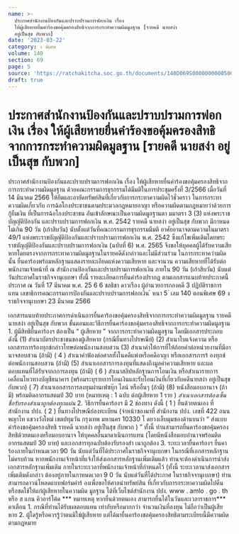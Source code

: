 ```yaml
---
name: >-
  ประกาศสำนักงานป้องกันและปราบปรามการฟอกเงิน เรื่อง
  ให้ผู้เสียหายยื่นคำร้องขอคุ้มครองสิทธิจากการกระทำความผิดมูลฐาน [รายคดี นายสง่า
  อยู่เป็นสุข กับพวก]
date: '2023-03-22'
category: ง พิเศษ
volume: 140
section: 69
page: 5
source: 'https://ratchakitcha.soc.go.th/documents/140D069S0000000000500.pdf'
draft: true
---
```


# ประกาศสำนักงานป้องกันและปราบปรามการฟอกเงิน เรื่อง ให้ผู้เสียหายยื่นคำร้องขอคุ้มครองสิทธิจากการกระทำความผิดมูลฐาน [รายคดี นายสง่า อยู่เป็นสุข กับพวก]

ประกาศสำนักงานป้องกันและปราบปรามการฟอกเงิน เรื่อง ให้ผู้เสียหายยื่นคำร้องขอคุ้มครองสิทธิจากการกระทำความผิดมูลฐาน ด้วยคณะกรรมการธุรกรรมได้มีมติในการประชุมครั้งที่ 3/2566 เมื่อวันที่ 14 มีนาคม 2566 ให้ยึดและอายัดทรัพย์สินที่เกี่ยวกับการกระทาความผิดไว้ชั่วคราว ในการกระทาความผิดเกี่ยวกับ การฉ้อโกงประชาชนตามประมวลกฎหมายอาญา หรือความผิดตามกฎหมายว่าด้วยการกู้ยืมเงิน ที่เป็นการฉ้อโกงประชาชน อันเข้าลักษณะเป็นความผิดมูลฐานตา มมาตรา 3 (3) แห่งพระราชบัญญัติป้องกัน และปราบปรามการฟอกเงิน พ.ศ. 2542 รายคดี นายสง่า อยู่เป็นสุข กับพวก มีกาหนดไม่เกิน 90 วัน (เก้าสิบวัน) นับตั้งแต่วันที่คณะกรรมการธุรกรรมมีมติ อาศัยอานาจตามความในมาตรา 49/1 แห่งพระราชบัญญัติป้องกันและปราบปรามการฟอกเงิน พ.ศ. 2542 ซึ่งแก้ไขเพิ่มเติมโดยพระราชบัญญัติป้องกันและปราบปรามการฟอกเงิน (ฉบับที่ 6) พ.ศ. 2565 จึงขอให้บุคคลผู้ได้รับความเสียหายโดยตรงจากการกระทาความผิดมูลฐานในรายคดีดังกล่าวและไม่มีส่วนร่วม ในการกระทาควำมผิดนั้น ยื่นคาร้องพร้อมหลักฐานแสดงรายละเอียดแห่งความเสียหาย และจานวน ความเสียหายที่ได้รับต่อพนักงานเจ้าหน้าที่ ณ สำนักงานป้องกันและปราบปรามการฟอกเงิน ภายใน 90 วัน (เก้าสิบวัน) นับแต่วันประกาศในราชกิจจานุเบกษา ทั้งนี้ รายละเอียดการยื่นคำร้องปรากฏ ตามเอกสารแนบท้ายประกาศนี้ ประกาศ ณ วันที่ 17 มีนาคม พ.ศ. 25 6 6 ชลธิชา ดาวเรือง ผู้อำนวยการกองคดี 3 ปฏิบัติราชการแทน เลขาธิการคณะกรรมการป้องกันและปราบปรามการฟอกเงิน ้ หนา 5 ่ เลม 140 ตอนพิเศษ 69 ง ราชกิจจานุเบกษา 23 มีนาคม 2566

เอกสารแนบท้ายประกาศการดำเนินการยื่นคาร้องขอคุ้มครองสิทธิจากการกระทำความผิดมูลฐาน รายคดี นายสง่า อยู่เป็นสุข กับพวก ขั้นตอนและวิธีการยื่นคาร้องขอคุ้มครองสิทธิจากการกระทำความผิดมูลฐาน 1. ผู้มีสิทธิยื่นคาร้องฯ ต้องเป็น “ ผู้เสียหาย ” จากการกระทำความผิดมูลฐาน โดยมีเอกสารประกอบดังนี้ (1) สำเนาบัตรประชาชนของผู้เสียหาย (กรณียื่นทางไปรษณีย์) (2) สำเนาใบแจ้งความ หรือเอกสารการร้องทุกข์กล่าวโทษต่อพนักงานสอบสวน (3) สำเนาคำให้การที่ให้ถ้อยคำต่อหน่วยงานที่มีอานาจสอบสวน (ถ้ามี) ( 4 ) สำเนาคำฟ้องต่อศาลทั้งในคดีแพ่งหรือคดีอาญา หรือเอกสารการร้ องทุกข์ต่อพนักงานสอบสวน (ถ้ามี) (5) สำเนาเอกสารการลงทุนที่แสดงถึงมูลค่าความเสียหาย และผลตอบแทนที่ได้รับจากกการลงทุน (ถ้ามี) ( 6 ) สำเนาสลิปหลักฐานการโอนเงิน หรือสำเนารายการเคลื่อนไหวทางบัญชีธนาคาร (พร้อมระบุรายการโอนเงินและรับโอนเงินที่เกี่ยวกับคดีนายสง่า อยู่เป็นสุข กับพวก) ( 7) สำเนาเอกสารการลงทุนผ่านเฟซบุ๊ก ไลน์ หรืออื่นๆ (ถ้ามี) (8) หนังสือมอบอานาจ (ถ้ามี) พร้อมติดอากรแสตมป์ 30 บาท (หมายเหตุ : 1 ฉบับ ต่อผู้เสียหาย 1 ราย ) *สำเนาเอกสารต้องเซ็นชื่อรับรองสำเนาถูกต้องทุกแผ่น* 2. วิธีการยื่นคาร้องฯ มี 2 ช่องทาง ดังนี้ ( 1 ) ยื่นด้วยตนเอง ที่สำนักงาน ปปง. ( 2 ) ยื่นทางไปรษณีย์ลงทะเบียน (จ่าหน้าซองมาที่ สำนักงาน ปปง. เลขที่ 422 ถนนพญาไท แขวงวังใหม่ เขตปทุมวัน กรุงเทพ มหานคร 10330 โ ดยวงเล็บมุมซองด้านบนว่า “ ส่งแบบคำร้องขอคุ้มครองสิทธิ รายคดี นายสง่า อยู่เป็นสุข กับพวก ) ” ทั้งนี้ ท่านสามารถยื่นคาร้องขอคุ้มครองสิทธิด้วยตนเองหรือมอบอานาจ ให้บุคคลอื่นมาดาเนินการแทน (โดยมีหนังสือมอบอำนาจพร้อมติดอากรแสตมป์ 30 บาท) และเอกสารทุกฉบับต้องรับรองสำ เนาถูกต้อง 3. ระยะเวลายื่นคาร้องฯ ยื่นคาร้องภายในกำหนดเวลา 90 วัน นับแต่วันที่ได้ประกาศในราชกิจจานุเบกษา ในกรณีที่เอกสารหลักฐานไม่ครบถ้วน หากพนักงานเจ้าหน้าที่แจ้งให้ส่งเอกสารหลักฐานเพิ่มเติมแล้ว ท่านจะต้องดำเนินการนำส่งเอกสารหลักฐานเพิ่มเติม ภายในระยะเวลาที่พนักงานเจ้าหน้าที่กำหนดไว้ (ทั้งนี้ ระยะเวลานาส่งเอกสารเพิ่มเติมดังกล่าว ต้องอยู่ภายในกาหนดเวลา 9 0 วัน นับแต่วันที่ได้ประกาศ ในราชกิจจานุเบกษา) ท่านสามารถดาวน์โหลดแบบฟอร์มคำร้ องเพื่อขอให้ศาลนำทรัพย์สิน ที่เกี่ยวกับการกระทาความผิดไปคืนหรือชดใช้ให้แก่ผู้เสียหายในความผิด มูลฐาน ได้ที่เว็บไซต์สำนักงาน ปปง. www . amlo . go . th หรือ ส แกน คิวอาร์โค้ด *** หมายเหตุ หากยื่นด้วยตนเอง สามารถยื่นได้ในวันและเวลาราชการ*** คาเตือน 1. กรณีที่ท่านได้รับผลตอบแทน เท่ากับหรือมากกว่า จำนวนเงินที่ลงทุน ไม่ถือว่าเป็นผู้เสียหาย 2. ผู้ใดรู้หรือควรรู้ว่าตนมิใช่ผู้เสียหาย แต่ได้มายื่นคาร้องขอคุ้มครองสิทธิตามระเบียบนี้มีความผิดตามกฎหมาย
